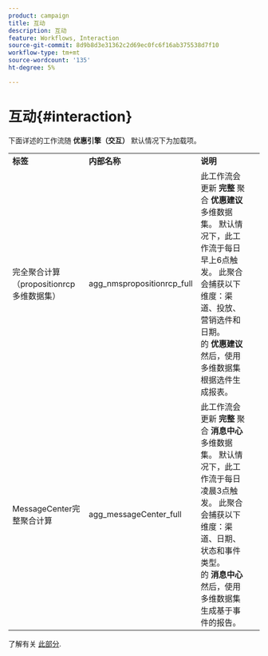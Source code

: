 ```yaml
---
product: campaign
title: 互动
description: 互动
feature: Workflows, Interaction
source-git-commit: 8d9b8d3e31362c2d69ec0fc6f16ab375538d7f10
workflow-type: tm+mt
source-wordcount: '135'
ht-degree: 5%

---
```



# 互动{#interaction}

下面详述的工作流随 **优惠引擎（交互）** 默认情况下为加载项。

<table> 
 <tbody> 
  <tr> 
   <td> <strong>标签</strong><br /> </td> 
   <td> <strong>内部名称</strong><br /> </td> 
   <td> <strong>说明</strong><br /> </td> 
  </tr> 
  <tr> 
   <td> <span class="uicontrol">完全聚合计算（propositionrcp多维数据集）</span> <br /> </td> 
   <td> <span class="uicontrol">agg_nmspropositionrcp_full</span> <br /> </td> 
   <td> 此工作流会更新 <strong>完整</strong> 聚合 <strong>优惠建议</strong> 多维数据集。 默认情况下，此工作流于每日早上6点触发。 此聚合会捕获以下维度：渠道、投放、营销选件和日期。<br /> 的 <strong>优惠建议</strong> 然后，使用多维数据集根据选件生成报表。<br /> </td> 
  </tr> 
   <tr> 
   <td> <span class="uicontrol">MessageCenter完整聚合计算</span> <br /> </td> 
   <td> <span class="uicontrol">agg_messageCenter_full</span> <br /> </td> 
   <td> 此工作流会更新 <strong>完整</strong> 聚合 <strong>消息中心</strong> 多维数据集。 默认情况下，此工作流于每日凌晨3点触发。 此聚合会捕获以下维度：渠道、日期、状态和事件类型。<br /> 的 <strong>消息中心</strong> 然后，使用多维数据集生成基于事件的报告。 <br /> </td> 
   <td> <br /> </td> 
  </tr> 
 </tbody> 
</table>

了解有关 [此部分](../../v8/reporting/gs-cubes.md).

